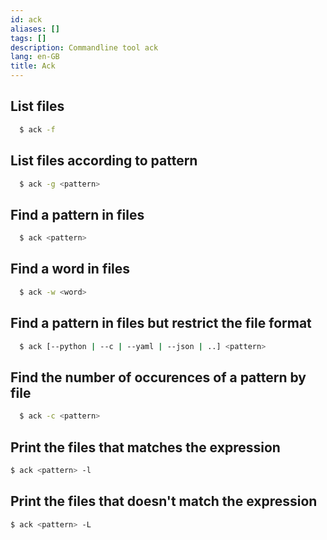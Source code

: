 ```yaml
---
id: ack
aliases: []
tags: []
description: Commandline tool ack
lang: en-GB
title: Ack
---
```


## List files

```sh
  $ ack -f
```

## List files according to pattern

```sh
  $ ack -g <pattern>
```

## Find a pattern in files

```sh
  $ ack <pattern>
```

## Find a word in files

```sh
  $ ack -w <word>
```

## Find a pattern in files but restrict the file format

```sh
  $ ack [--python | --c | --yaml | --json | ..] <pattern>
```

## Find the number of occurences of a pattern by file

```sh
  $ ack -c <pattern>

```

## Print the files that matches the expression

```sh
$ ack <pattern> -l
```


## Print the files that doesn't match the expression

```sh
$ ack <pattern> -L
```
